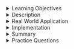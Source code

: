 
<details><summary>Learning Objectives</summary>
<br>

After completing this module, associates should be able to:

- Describe the use of `SELF JOIN` in a database
- Make use of `SELF JOIN` in SQL queries


</details>
<details><summary>Description</summary>
<br>

- `SELF JOIN` is an SQL statement which is used to intersect or join a table in the database to itself. We use it when we need to compare data within the same table. 
- This type of joining of data with other data in the same table when a condition is matched is also known as something called a Unary relationship.


![self](images/Self-join.jpg)

**Syntax**:   
SELECT column_name(s)  
FROM table1 T1, table1 T2  
WHERE condition;  

</details>
<details><summary>Real World Application</summary>
<br>

Real world applications include:

- To query the hierarchical data and comparing records of official reports.
- The main application of this join in MySQL is when we have a table reference data rows in itself.


</details>
<details><summary>Implementation</summary> 
<br>

In the following example our database will have one table since a `SELF JOIN` is a type of join wherein the data is coming from a single table.

Table: Employees

|employee_id|employee_name       |manager_id|
-----------|--------------------|----------|
|1|CEO                 |          |
|2|Marketing Manager   |         1|
|3|Sales Manager       |         1|
|4|Marketing Specialist|         2|
|5|Sales Representative|         3|
|6|Marketing Intern    |         2|

Using the records from this table, we would like to retrieve our employees and readable information for each employee’s associated manager in the company.

A `SELF JOIN` query will accomplish this task perfectly:

```sql
SELECT e.employee_name AS employee, m.employee_name AS manager  
FROM employees e  
JOIN employees m ON e.manager_id = m.employee_id  
ORDER BY e.employee_id;
```

Note that we can also execute the same logic by utilizing a query without the `JOIN` keyword:

```sql
SELECT e.employee_name AS employee, m.employee_name AS manager  
FROM employees e, employees m  
WHERE e.manager_id = m.employee_id  
ORDER BY e.employee_id;  
```

OUTPUT:
|employee            |manager          |
|--------------------|-----------------|
|Marketing Manager   |CEO              |
|Sales Manager       |CEO              |
|Marketing Specialist|Marketing Manager|
|Sales Representative|Sales Manager    |
|Marketing Intern    |Marketing Manager|

Both examples utilize a `SELF JOIN`. An important note however is that the CEO record is not returned from the query due to the `NULL` foreign key reference and the behavior of a simple `SELF JOIN` or a where clause. If we require the CEO data in the result set, we can re-structure our `SELF JOIN`.

For instance, if we perform a `LEFT JOIN` we can pull data with null references. As a note and to clarify any confusion this is still a `SELF JOIN` since we are performing a join referencing a single table.

```sql
SELECT e.employee_name AS employee, m.employee_name AS manager
FROM employees e
LEFT JOIN employees m 
ON e.manager_id = m.employee_id
ORDER BY e.employee_id;
```

|employee            |manager          |
|--------------------|-----------------|
|CEO                 |NULL             |
|Marketing Manager   |CEO              |
|Sales Manager       |CEO              |
|Marketing Specialist|Marketing Manager|
|Sales Representative|Sales Manager    |
|Marketing Intern    |Marketing Manager|

To accomplish the same output without the use of the `JOIN` keyword, we’ll need a more complex version of this query:

```sql
-- Without JOIN
SELECT e.employee_name AS employee,
( SELECT employee_name
  FROM employees m
  WHERE m.employee_id = e.manager_id) AS manager
FROM employees e
ORDER BY e.employee_id;
```
|employee            |manager          |
|--------------------|-----------------|
|CEO                 |NULL             |
|Marketing Manager   |CEO              |
|Sales Manager       |CEO              |
|Marketing Specialist|Marketing Manager|
|Sales Representative|Sales Manager    |
|Marketing Intern    |Marketing Manager|

Each example demonstrates how we can use a single table and query data on itself. 
</details>
<details><summary>Summary</summary> 
<br>

- `SELF JOIN` is important to query ordered records by comparing rows in the same table.
- We can make use of `SELF JOIN` considering the table as two using an alias so that the table name is not repeated two times which may lead to an error.
- This type of join is useful for modeling an organized structured data form which also allows comparing the rows and produce the required output.

</details>
<details><summary>Practice Questions</summary>

[Practice Questions](./Quiz.gift)</details>
